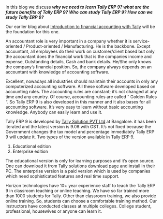 In this blog we discuss ***why we need to learn Tally ERP 9? what are the future benefits of Tally ERP 9? Who can study Tally ERP 9? How can we study Tally ERP 9?***

Our earlier blog about [Introduction to financial accounting with Tally](https://horizontech.dev/blogs/Jothi/Introduction-to-financial-accounting-with-Tally) will be the foundation for this one.

An accountant role is very important in a company whether it is service-oriented / Product-oriented / Manufacturing. He is the backbone. Except accountant, all employees do their work on customer/client based but only the accountant does the financial work that is the companies income and expense, Outstanding details, Cash and bank details. He/She only knows the company’s financial position. So, the company always depends on an accountant with knowledge of accounting software.

Excellent, nowadays all industries should maintain their accounts in only any computerized accounting software. All these software developed based on accounting rules. The accounting rules are constant; it’s not changed at any time and any country. Of course, accounting rules are called “ Golden Rules “.  So Tally ERP 9  is also developed in this manner and it also bases for all accounting software. It’s very easy to learn without basic accounting knowledge. Anybody can easily learn and use it.

Tally ERP 9 is developed by [Tally Solution PVT Ltd](https://tallysolutions.com/) at Bangalore. it has been iterated and the latest version is 9.06 with GST. It’s not fixed because the Government changes the tax model and percentage immediately Tally ERP 9 will update it. Two types of the version available in Tally ERP 9.

1. Educational edition
2. Enterprise edition

The educational version is only for learning purposes and it’s open source. One can download it from Tally solutions [download page](https://tallysolutions.com/global/download/) and install in their PC. The enterprise version is a paid version which is used by companies which need sophisticated features and real time support.

Horizon technologies have 10+ year experience staff to teach the Tally ERP 9 in classroom teaching or online teaching. We have so far trained more than 1000 students for Tally. Other than classroom training, we also provide online training. So, students can choose a comfortable training method. Our instructors have conducted classes at multiple colleges.  College student, professional, housewives or anyone can learn it.
